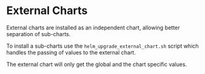# External Charts

External charts are installed as an independent chart, allowing better separation of sub-charts.

To install a sub-charts use the `helm_upgrade_external_chart.sh` script which handles the passing of values to the external chart.

The external chart will only get the global and the chart specific values.

